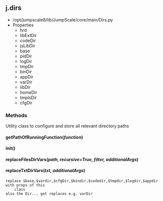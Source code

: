 <!-- toc -->
## j.dirs

- /opt/jumpscale8/lib/JumpScale/core/main/Dirs.py
- Properties
    - hrd
    - libExtDir
    - codeDir
    - jsLibDir
    - base
    - pidDir
    - logDir
    - tmpDir
    - binDir
    - appDir
    - varDir
    - libDir
    - homeDir
    - tmplsDir
    - cfgDir

### Methods

Utility class to configure and store all relevant directory paths

#### getPathOfRunningFunction(*function*) 

#### init() 

#### replaceFilesDirVars(*path, recursive=True, filter, additionalArgs*) 

#### replaceTxtDirVars(*txt, additionalArgs*) 

```
replace $base,$vardir,$cfgDir,$bindir,$codedir,$tmpdir,$logdir,$appdir with props of this
    class
also the Dir... get replaces e.g. varDir

```

